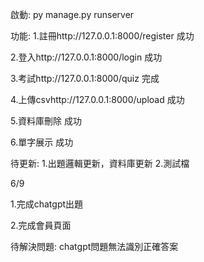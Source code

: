 啟動:
py manage.py runserver

功能:
1.註冊http://127.0.0.1:8000/register
成功

2.登入http://127.0.0.1:8000/login
成功

3.考試http://127.0.0.1:8000/quiz
完成

4.上傳csvhttp://127.0.0.1:8000/upload
成功

5.資料庫刪除
成功

6.單字展示
成功

待更新:
1.出題邏輯更新，資料庫更新
2.測試檔

6/9

1.完成chatgpt出題

2.完成會員頁面

待解決問題:
chatgpt問題無法識別正確答案